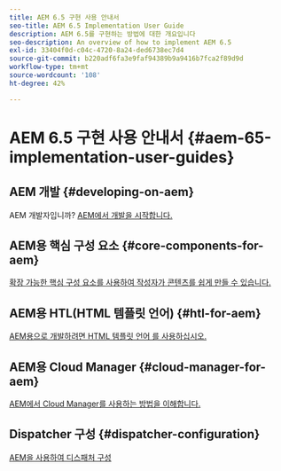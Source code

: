 ```yaml
---
title: AEM 6.5 구현 사용 안내서
seo-title: AEM 6.5 Implementation User Guide
description: AEM 6.5를 구현하는 방법에 대한 개요입니다
seo-description: An overview of how to implement AEM 6.5
exl-id: 33404f0d-c04c-4720-8a24-ded6738ec7d4
source-git-commit: b220adf6fa3e9faf94389b9a9416b7fca2f89d9d
workflow-type: tm+mt
source-wordcount: '108'
ht-degree: 42%

---
```


# AEM 6.5 구현 사용 안내서 {#aem-65-implementation-user-guides}

## AEM 개발 {#developing-on-aem}

AEM 개발자입니까? [AEM에서 개발을 시작합니다.](/help/sites-developing/home.md)

## AEM용 핵심 구성 요소 {#core-components-for-aem}

[확장 가능한 핵심 구성 요소를 사용하여 작성자가 콘텐츠를 쉽게 만들 수 있습니다.](https://docs.adobe.com/content/help/ko/experience-manager-core-components/using/introduction.html)

## AEM용 HTL(HTML 템플릿 언어) {#htl-for-aem}

[AEM용으로 개발하려면 HTML 템플릿 언어 를 사용하십시오.](https://docs.adobe.com/content/help/en/experience-manager-htl/using/overview.html)

## AEM용 Cloud Manager {#cloud-manager-for-aem}

[AEM에서 Cloud Manager를 사용하는 방법을 이해합니다.](https://docs.adobe.com/content/help/ko-KR/experience-manager-cloud-manager/using/introduction-to-cloud-manager.html)

## Dispatcher 구성 {#dispatcher-configuration}

[AEM을 사용하여 디스패처 구성](https://docs.adobe.com/content/help/en/experience-manager-dispatcher/using/dispatcher.html)
